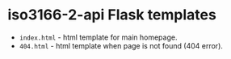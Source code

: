# iso3166-2-api Flask templates <a name="TOP"></a>

* `index.html` - html template for main homepage.
* `404.html` - html template when page is not found (404 error).